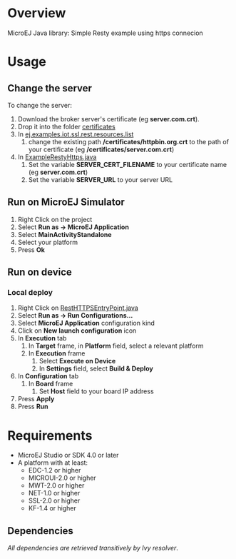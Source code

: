 <!--
	Markdown
	
	Copyright 2016 IS2T. All rights reserved.
	Modification and distribution is permitted under certain conditions.
	IS2T PROPRIETARY/CONFIDENTIAL. Use is subject to license terms.
-->
# Overview
MicroEJ Java library: Simple Resty example using https connecion

# Usage
## Change the server 
To change the server:
1. Download the broker server's certificate (eg **server.com.crt**).
1. Drop it into the folder [certificates](ej.examples.iot.ssl.rest/src/main/resources/certificates)
1. In [ej.examples.iot.ssl.rest.resources.list](ej.examples.iot.ssl.rest/src/main/resources/ej/examples/iot/ssl/rest/ej.examples.iot.ssl.rest.resources.list)
	1. change the existing path **/certificates/httpbin.org.crt** to the path of your certificate (eg **/certificates/server.com.crt**)
1. In  [ExampleRestyHttps.java](ej.examples.iot.ssl.rest/src/main/java/ej/examples/iot/ssl/rest/ExampleRestyHttps.java)
 	1. Set the variable **SERVER_CERT_FILENAME** to your certificate name (eg **server.com.crt**)
	1. Set the variable **SERVER_URL** to your server URL


## Run on MicroEJ Simulator
1. Right Click on the project
1. Select **Run as -> MicroEJ Application**
1. Select **MainActivityStandalone**
1. Select your platform 
1. Press **Ok**

## Run on device
### Local deploy
1. Right Click on [RestHTTPSEntryPoint.java](ej.examples.rest.https.app/src/.generated~/.java/__RestHTTPS__/generated/RestHTTPSEntryPoint.java)
1. Select **Run as -> Run Configurations...** 
1. Select **MicroEJ Application** configuration kind
1. Click on **New launch configuration** icon
1. In **Execution** tab
	1. In **Target** frame, in **Platform** field, select a relevant platform
	1. In **Execution** frame
		1. Select **Execute on Device**
		2. In **Settings** field, select **Build & Deploy**
1. In **Configuration** tab
	1. In **Board** frame
		1. Set **Host** field to your board IP address
1. Press **Apply**
1. Press **Run**

# Requirements
* MicroEJ Studio or SDK 4.0 or later
* A platform with at least:
	* EDC-1.2 or higher
	* MICROUI-2.0 or higher
	* MWT-2.0 or higher
	* NET-1.0 or higher
	* SSL-2.0 or higher
	* KF-1.4 or higher

## Dependencies
_All dependencies are retrieved transitively by Ivy resolver_.
